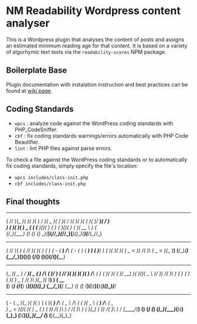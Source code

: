 # NM Readability Wordpress content analyser

This is a Wordpress plugin that analyses the content of posts and assigns an estimated minimum reading age for that content. It is based on a variety of algorhymic text tests via the `readability-scores` NPM package.

## Boilerplate Base

Plugin documentation with instalation instruction and best practices can be found at [wiki page](https://github.com/code-soup/wordpress-plugin-boilerplate/wiki).

## Coding Standards

-   `wpcs` : analyze code against the WordPress coding standards with PHP_CodeSniffer.
-   `cbf` : fix coding standards warnings/errors automatically with PHP Code Beautifier.
-   `lint` : lint PHP files against parse errors.

To check a file against the WordPress coding standards or to automatically fix coding standards, simply specify the file's location:

-   `wpcs includes/class-init.php`
-   `cbf includes/class-init.php`

## Final thoughts
 _    _  ____  ____  _   _       ___  _____  __  __  __  __  __  __  _  _  ____  ___  __  __     
( \/\/ )(_  _)(_  _)( )_( )     / __)(  _  )(  \/  )(  \/  )(  )(  )( \( )(_  _)/ __)(  \/  )    
 )    (  _)(_   )(   ) _ (     ( (__  )(_)(  )    (  )    (  )(__)(  )  (  _)(_ \__ \ )    (     
(__/\__)(____) (__) (_) (_)     \___)(_____)(_/\/\_)(_/\/\_)(______)(_)\_)(____)(___/(_/\/\_)    

 _    _  ____      _    _  ____  __    __        ____  ____        __    ____  __    ____ 
( \/\/ )( ___)    ( \/\/ )(_  _)(  )  (  )      (  - \( ___)      /__\  (  - \(  )  ( ___)
 )    (  )__)      )    (  _)(_  )(__  )(__      ) _ < )__)      /(  )\  ) _ < )(__  )__) 
(__/\__)(____)    (__/\__)(____)(____)(____)    (____/(____)    (__)(__)(____/(____)(____)

 ____  _____      ___  ____  ____    __    _  _      _    _  ____  ____  _   _        __    __    ____  ____  _  _  ___ 
(_  _)(  _  )    / __)(  _ \( ___)  /__\  ( )/ )    ( \/\/ )(_  _)(_  _)( )_( )      /__\  (  )  (_  _)( ___)( \( )/ __)
  )(   )(_)(     \__ \ )___/ )__)  /(  )\  )  (      )    (  _)(_   )(   ) _ (      /(  )\  )(__  _)(_  )__)  )  ( \__ \
 (__) (_____)    (___/(__)  (____)(__)(__)(_)\_)    (__/\__)(____) (__) (_) (_)    (__)(__)(____)(____)(____)(_)\_)(___/

 ____  _____  ____  _   _      _  _  ____    __    ____        __    _  _  ____       ____    __    ____ 
(  - \(  _  )(_  _)( )_( )    ( \( )( ___)  /__\  (  _ \      /__\  ( \( )(  _ \     ( ___)  /__\  (  _ \
 ) _ < )(_)(   )(   ) _ (      )  (  )__)  /(  )\  )   /     /(  )\  )  (  )(_) )     )__)  /(  )\  )   /
(____/(_____) (__) (_) (_)    (_)\_)(____)(__)(__)(_)\_)    (__)(__)(_)\_)(____/     (_)   (__)(__)(_)\_)
